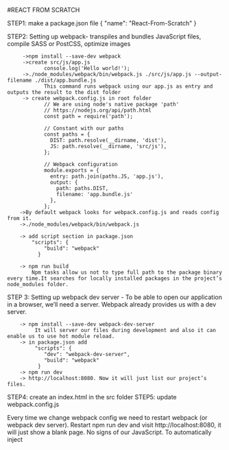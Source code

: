 #REACT FROM SCRATCH


STEP1:  make a package.json file 
		 {
			  "name": "React-From-Scratch"
		 }

STEP2:  Setting up webpack- transpiles and bundles JavaScript files, compile SASS or PostCSS, optimize images 
		 
		 ->npm install --save-dev webpack
		 ->create src/js/app.js
		 		console.log('Hello world!');
		 ->./node_modules/webpack/bin/webpack.js ./src/js/app.js --output-filename ./dist/app.bundle.js 
		 		This command runs webpack using our app.js as entry and outputs the result to the dist folder
		 -> create webpack.config.js in root folder
		 		// We are using node's native package 'path'
				// https://nodejs.org/api/path.html
				const path = require('path');

				// Constant with our paths
				const paths = {
				  DIST: path.resolve(__dirname, 'dist'),
				  JS: path.resolve(__dirname, 'src/js'),
				};

				// Webpack configuration
				module.exports = {
				  entry: path.join(paths.JS, 'app.js'),
				  output: {
				    path: paths.DIST,
				    filename: 'app.bundle.js'
				  },
				};
		->By default webpack looks for webpack.config.js and reads config from it.
		->./node_modules/webpack/bin/webpack.js

		-> add script section in package.json
			"scripts": {
			    "build": "webpack"
			  }

		-> npm run build
			Npm tasks allow us not to type full path to the package binary every time.It searches for locally installed packages in the project’s node_modules folder.

STEP 3: Setting up webpack dev server - To be able to open our application in a browser, we’ll need a server. Webpack already provides us with a dev server.

		-> npm install --save-dev webpack-dev-server
			 It will server our files during development and also it can enable us to use hot module reload.
		-> in package.json add
			 "scripts": {
			    "dev": "webpack-dev-server",
			    "build": "webpack"
			  }
		-> npm run dev
		-> http://localhost:8080. Now it will just list our project’s files.

STEP4: create an index.html in the src folder
STEP5: update webpack.config.js


Every time we change webpack config we need to restart webpack (or webpack dev server).
Restart npm run dev and visit http://localhost:8080, it will just show a blank page. No signs of our JavaScript. To automatically inject <script> tags with our bundled application we’ll use html-webpack-plugin.

STEP6: HTML Webpack Plugin -simplifies creation of HTML files to serve your webpack bundles.

		->npm install --save-dev html-webpack-plugin
		->activate it in webpack.config.js. 
			Require it and add it to the plugins section of the config
		->restart dev task, we’ll be able to see Hello world! in the console.

STEP7: Babel setup -Babel takes modern JavaScript and transpiles it - converts it to the old version of 
					JavaScript that can be executed in the browsers that don’t support modern JavaScript
				    standards.

				    -> npm install --save-dev babel-core babel-loader babel-preset-env babel-preset-react
				    		install the above four packages

				    -> create .babelrc file  // Babel has this default config file
				    	{
						  "presets": ["env", "react"]
						}
					-> This will tell Babel to use two presets we just installed.

					-> update webpack.config.js to use Babel loader for .js and .jsx files.

STEP8: REACT setup
		->npm install --save react react-dom
		-> modify index.html
			<div id="app"></div>
		->modify app.js with react component